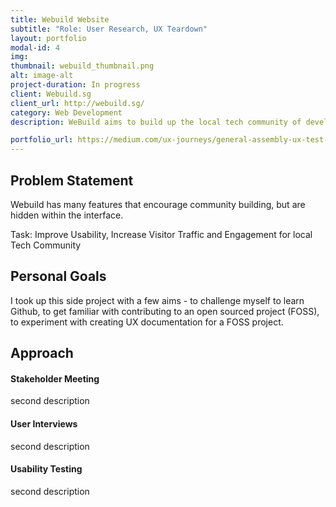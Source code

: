 ```yaml
---
title: Webuild Website
subtitle: "Role: User Research, UX Teardown"
layout: portfolio
modal-id: 4
img: 
thumbnail: webuild_thumbnail.png
alt: image-alt
project-duration: In progress
client: Webuild.sg
client_url: http://webuild.sg/
category: Web Development
description: WeBuild aims to build up the local tech community of developers, makers, and designers by promoting relevant content and events on their site. It is a open sourced project that anyone can contribute to.

portfolio_url: https://medium.com/ux-journeys/general-assembly-ux-test-part-1-webuild-sg-b424c5a320bb
---
```


## Problem Statement

Webuild has many features that encourage community building, but are hidden within the interface. 

Task: Improve Usability, Increase Visitor Traffic and Engagement for local Tech Community


## Personal Goals

I took up this side project with a few aims - to challenge myself to learn Github, to get familiar with contributing to an open sourced project (FOSS), to experiment with creating UX documentation for a FOSS project.

## Approach

#### Stakeholder Meeting
second description

#### User Interviews
second description

#### Usability Testing
second description

